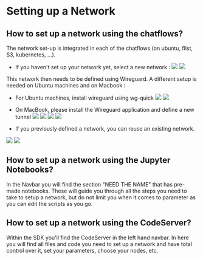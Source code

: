 # Setting up a Network
## How to set up a network using the chatflows?

The network set-up is integrated in each of the chatflows (on ubuntu, flist, S3, kubernetes, ...). 

- If you haven't set up your network yet, select a new network : 
![](/grid/peer2peer_storage_compute/img/chatflow_ubuntu5.png)
![](/grid/peer2peer_storage_compute/img/chatflow_ubuntu6.png)

This network then needs to be defined using Wireguard. 
A different setup is needed on Ubuntu machines and on Macbook : 
- For Ubuntu machines, install wireguard using wg-quick
![](/grid/peer2peer_storage_compute/img/chatflow_ubuntu9.png)
![](/grid/peer2peer_storage_compute/img/chatflow_ubuntu10.png)

- On MacBook, please install the Wireguard application and define a new tunnel 
![](/grid/peer2peer_storage_compute/img/chatflow_ubuntu11.png)
![](/grid/peer2peer_storage_compute/img/chatflow_ubuntu12.png)
![](/grid/peer2peer_storage_compute/img/chatflow_ubuntu13.png)
![](/grid/peer2peer_storage_compute/img/chatflow_ubuntu14.png)

- If you previously defined a network, you can reuse an existing network.

![](/grid/peer2peer_storage_compute/img/kubernetes_chatflow6.png)
![](/grid/peer2peer_storage_compute/img/kubernetes_chatflow7.png)


## How to set up a network using the Jupyter Notebooks?
In the Navbar you will find the section "NEED THE NAME" that has pre-made notebooks. These will guide you through all the steps you need to take to setup a network, but do not limit you when it comes to parameter as you can edit the scripts as you go.

## How to set up a network using the CodeServer?
Within the SDK you'll find the CodeServer in the left hand navbar.
In here you will find all files and code you need to set up a network and have total control over it, set your parameters, choose your nodes, etc.
